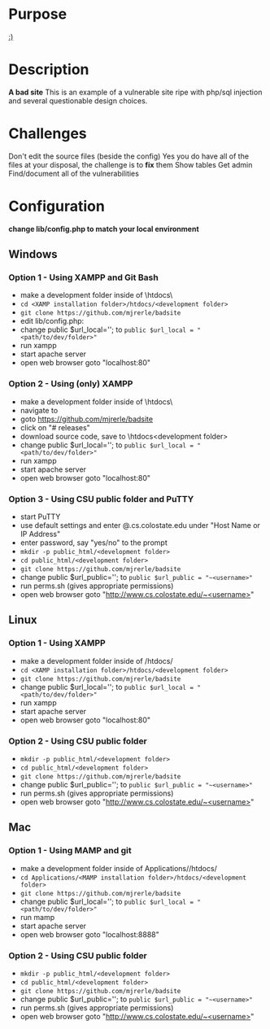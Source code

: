 # Purpose
[:)](https://www.youtube.com/watch?v=ZB62oaOeqR0)

# Description
**A bad site**
This is an example of a vulnerable site ripe with php/sql injection and several questionable design choices. 

# Challenges
Don't edit the source files (beside the config)
Yes you do have all of the files at your disposal, the challenge is to __fix__ them
Show tables
Get admin
Find/document all of the vulnerabilities

# Configuration

**change lib/config.php to match your local environment**

## Windows
### Option 1 - Using XAMPP and Git Bash
* make a development folder inside of <XAMPP installation folder>\htdocs\
* `cd <XAMP installation folder>/htdocs/<development folder>`
* `git clone https://github.com/mjrerle/badsite`
* edit lib/config.php:
* change public $url_local=''; to `public $url_local = "<path/to/dev/folder>"`
* run xampp
* start apache server
* open web browser goto "localhost:80"

### Option 2 - Using (only) XAMPP
* make a development folder inside of <XAMPP installation folder>\htdocs\
* navigate to <development folder>
* goto https://github.com/mjrerle/badsite
* click on "# releases"
* download source code, save to <XAMP installation folder>\htdocs\<development folder>
* change public $url_local=''; to `public $url_local = "<path/to/dev/folder>"`
* run xampp
* start apache server
* open web browser goto "localhost:80"

### Option 3 - Using CSU public folder and PuTTY
* start PuTTY
* use default settings and enter <username>@<hostname>.cs.colostate.edu under "Host Name or IP Address"
* enter password, say "yes/no" to the prompt
* `mkdir -p public_html/<development folder>`
* `cd public_html/<development folder>`
* `git clone https://github.com/mjrerle/badsite`
* change public $url_public=''; to `public $url_public = "~<username>"`
* run perms.sh (gives appropriate permissions)
* open web browser goto "http://www.cs.colostate.edu/~<username>"

## Linux
### Option 1 - Using XAMPP
* make a development folder inside of <XAMPP installation folder>/htdocs/
* `cd <XAMP installation folder>/htdocs/<development folder>`
* `git clone https://github.com/mjrerle/badsite`
* change public $url_local=''; to `public $url_local = "<path/to/dev/folder>"`
* run xampp
* start apache server
* open web browser goto "localhost:80"

### Option 2 - Using CSU public folder
* `mkdir -p public_html/<development folder>`
* `cd public_html/<development folder>`
* `git clone https://github.com/mjrerle/badsite`
* change public $url_public=''; to `public $url_public = "~<username>"`
* run perms.sh (gives appropriate permissions)
* open web browser goto "http://www.cs.colostate.edu/~<username>"

## Mac
### Option 1 - Using MAMP and git
* make a development folder inside of Applications/<MAMP installation folder>/htdocs/
* `cd Applications/<MAMP installation folder>/htdocs/<development folder>`
* `git clone https://github.com/mjrerle/badsite`
* change public $url_local=''; to `public $url_local = "<path/to/dev/folder>"`
* run mamp
* start apache server
* open web browser goto "localhost:8888"

### Option 2 - Using CSU public folder
* `mkdir -p public_html/<development folder>`
* `cd public_html/<development folder>`
* `git clone https://github.com/mjrerle/badsite`
* change public $url_public=''; to `public $url_public = "~<username>"`
* run perms.sh (gives appropriate permissions)
* open web browser goto "http://www.cs.colostate.edu/~<username>"
